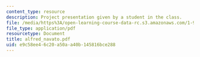 ```yaml
---
content_type: resource
description: Project presentation given by a student in the class.
file: /media/https%3A/open-learning-course-data-rc.s3.amazonaws.com/1-964-design-for-sustainability-fall-2006/e9c58ee46c20a50aa40b145816bce288_alfred_navato.pdf
file_type: application/pdf
resourcetype: Document
title: alfred_navato.pdf
uid: e9c58ee4-6c20-a50a-a40b-145816bce288
---
```

